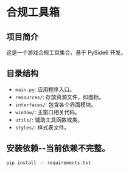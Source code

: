 # 合规工具箱

## 项目简介
这是一个游戏合规工具集合，基于 PySide6 开发。

## 目录结构
- `main.py`: 应用程序入口。
- `resources/`: 存放资源文件，如图标。
- `interfaces/`: 包含各个界面模块。
- `window/`: 主窗口相关代码。
- `utils/`: 辅助工具函数或类。
- `styles/`: 样式表文件。

## 安装依赖--当前依赖不完整。
```bash
pip install -r requirements.txt

